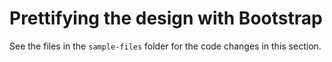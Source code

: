 # Prettifying the design with Bootstrap

See the files in the `sample-files` folder for the code changes in this section.